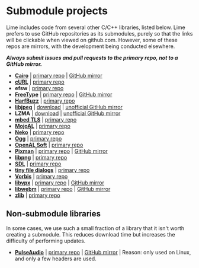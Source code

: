 # Submodule projects
Lime includes code from several other C/C++ libraries, listed below. Lime prefers to use GitHub repositories as its submodules, purely so that the links will be clickable when viewed on github.com. However, some of these repos are mirrors, with the development being conducted elsewhere.

**_Always submit issues and pull requests to the primary repo, not to a GitHub mirror._**

- [**Cairo**](https://www.cairographics.org/) | [primary repo](https://gitlab.freedesktop.org/cairo/cairo) | [GitHub mirror](https://github.com/freedesktop/cairo)
- [**cURL**](https://curl.se/) | [primary repo](https://github.com/curl/curl)
- **efsw** | [primary repo](https://github.com/SpartanJ/efsw)
- [**FreeType**](https://freetype.org/) | [primary repo](https://gitlab.freedesktop.org/freetype/freetype) | [GitHub mirror](https://github.com/freetype/freetype)
- [**HarfBuzz**](https://harfbuzz.github.io/) | [primary repo](https://github.com/harfbuzz/harfbuzz)
- [**libjpeg**](https://ijg.org/) | [download](https://ijg.org/files/) | [unofficial GitHub mirror](https://github.com/openfl/libjpeg)
- **LZMA** | [download](https://www.7-zip.org/sdk.html) | [unofficial GitHub mirror](https://github.com/openfl/liblzma)
- [**mbed TLS**](https://tls.mbed.org/) | [primary repo](https://github.com/Mbed-TLS/mbedtls)
- [**MojoAL**](https://icculus.org/mojoAL/) | [primary repo](https://github.com/icculus/mojoAL/)
- [**Neko**](https://nekovm.org/) | [primary repo](https://github.com/HaxeFoundation/neko)
- [**Ogg**](https://www.xiph.org/ogg/) | [primary repo](https://github.com/xiph/ogg)
- [**OpenAL Soft**](https://openal-soft.org/) | [primary repo](https://github.com/kcat/openal-soft)
- [**Pixman**](http://pixman.org/) | [primary repo](https://gitlab.freedesktop.org/pixman/pixman) | [GitHub mirror](https://github.com/freedesktop/pixman)
- [**libpng**](http://www.libpng.org/pub/png/libpng.html) | [primary repo](https://sourceforge.net/p/libpng/code)
- [**SDL**](https://www.libsdl.org/) | [primary repo](https://github.com/libsdl-org/SDL)
- [**tiny file dialogs**](https://sourceforge.net/projects/tinyfiledialogs/) | [primary repo](https://sourceforge.net/p/tinyfiledialogs/code)
- [**Vorbis**](https://www.xiph.org/vorbis/) | [primary repo](https://github.com/xiph/vorbis)
- [**libvpx**](https://www.webmproject.org/tools/) | [primary repo](https://chromium.googlesource.com/webm/libvpx/) | [GitHub mirror](https://github.com/webmproject/libvpx/)
- [**libwebm**](https://www.webmproject.org/about/) | [primary repo](https://chromium.googlesource.com/webm/libwebm) | [GitHub mirror](https://github.com/webmproject/libwebm)
- [**zlib**](https://zlib.net/) | [primary repo](https://github.com/madler/zlib)

## Non-submodule libraries
In some cases, we use such a small fraction of a library that it isn't worth creating a submodule. This reduces download time but increases the difficulty of performing updates.

- [**PulseAudio**](http://pulseaudio.org/) | [primary repo](https://gitlab.freedesktop.org/pulseaudio/pulseaudio) | [GitHub mirror](https://github.com/pulseaudio/pulseaudio) | Reason: only used on Linux, and only a few headers are used.
